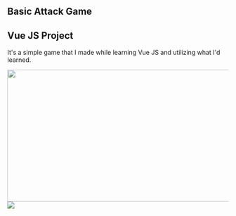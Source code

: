 ## Basic Attack Game
## Vue JS Project
It's a simple game that I made while learning Vue JS and utilizing what I'd learned.

<img src="https://cdn.discordapp.com/attachments/818769701520801815/824653590605594624/logo-vuejs-min.png" width="800" height="300">
<img src="https://cdn.discordapp.com/attachments/818769701520801815/824646381477429278/unknown.png">
